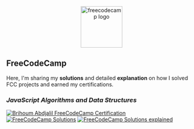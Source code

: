 <div align="center">

<img width="110" src="https://i.ibb.co/GcxH3tq/fcc.webp" alt="freecodecamp logo">

</div>

## FreeCodeCamp

Here, I'm sharing my **solutions** and detailed **explanation** on how I solved FCC projects and earned my certifications.

### _JavaScript Algorithms and Data Structures_

[![Brihoum Abdjalil FreeCodeCamp Certification](https://img.shields.io/badge/certification-1a1a3e?style=for-the-badge&logo=freecodecamp "Brihoum Abdjalil FreeCodeCamp JavaScript Algorithms and Data Structures Certification")](https://www.freecodecamp.org/certification/brihoum/javascript-algorithms-and-data-structures)
[![FreeCodeCamp Solutions](https://img.shields.io/badge/solutions-37bc9d?style=for-the-badge&logo=freecodecamp "JavaScript Algorithms and Data Structures Solutions")](https://github.com/aBrihoum/FreeCodeCamp-Projects/tree/master/JavaScript%20Algorithms%20and%20Data%20Structures%20Projects)
[![FreeCodeCamp Solutions explained](https://img.shields.io/badge/explanation-000000?style=for-the-badge&logo=dev.to "JavaScript Algorithms and Data Structures Solutions explanation")](https://www.freecodecamp.org/)
